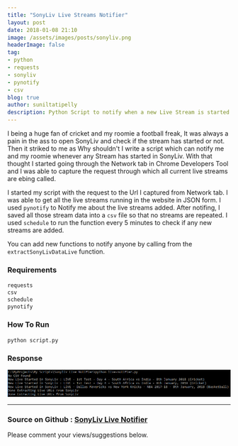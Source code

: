 ```yaml
---
title: "SonyLiv Live Streams Notifier"
layout: post
date: 2018-01-08 21:10
image: /assets/images/posts/sonyliv.png
headerImage: false
tag:
- python
- requests
- sonyliv
- pynotify
- csv
blog: true
author: suniltatipelly
description: Python Script to notify when a new Live Stream is started in SonyLiv.com
---
```


I being a huge fan of cricket and my roomie a football freak, It was always a pain in the ass to open SonyLiv and check if the stream has started or not. Then it striked to me as Why shouldn't I write a script which can notify me and my roomie whenever any Stream has started in SonyLiv. With that thought I started going through the Network tab in Chrome Developers Tool and I was able to capture the request through which all current live streams are ebing called.

I started my script with the request to the Url I captured from Network tab. I was able to get all the live streams running in the website in JSON form. I used `pynotify` to Notify me about the live streams added. After notifing, I saved all those stream data into a `csv` file so that no streams are repeated. I used `schedule` to run the function every 5 minutes to check if any new streams are added.

You can add new functions to notify anyone by calling from the `extractSonyLivDataLive` function.

### Requirements
```
requests
csv
schedule
pynotify
```

### How To Run
```
python script.py
```

### Response
<img src="https://github.com/Sunil02324/SonyLiv-Live-Notifier/blob/master/sample.png?raw=true" alt="Alt Text">

---

### Source on Github : [SonyLiv Live Notifier](https://github.com/Sunil02324/SonyLiv-Live-Notifier)

Please comment your views/suggestions below.